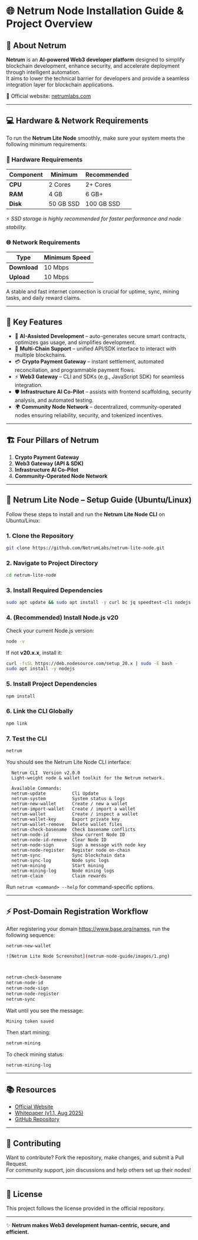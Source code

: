 # 🌐 Netrum Node Installation Guide & Project Overview

## 📌 About Netrum

**Netrum** is an **AI-powered Web3 developer platform** designed to simplify blockchain development, enhance security, and accelerate deployment through intelligent automation.  
It aims to lower the technical barrier for developers and provide a seamless integration layer for blockchain applications.

🔗 Official website: [netrumlabs.com](https://www.netrumlabs.com/)

---

## 💻 Hardware & Network Requirements

To run the **Netrum Lite Node** smoothly, make sure your system meets the following minimum requirements:

### 🔧 Hardware Requirements
| Component   | Minimum | Recommended |
|-------------|----------|--------------|
| **CPU**     | 2 Cores  | 2+ Cores     |
| **RAM**     | 4 GB     | 6 GB+        |
| **Disk**    | 50 GB SSD| 100 GB SSD   |

⚡ *SSD storage is highly recommended for faster performance and node stability.*

### 🌐 Network Requirements
| Type       | Minimum Speed |
|------------|----------------|
| **Download** | 10 Mbps       |
| **Upload**   | 10 Mbps       |

A stable and fast internet connection is crucial for uptime, sync, mining tasks, and daily reward claims.

---

## 🚀 Key Features
- 🤖 **AI-Assisted Development** – auto-generates secure smart contracts, optimizes gas usage, and simplifies development.
- 🔗 **Multi-Chain Support** – unified API/SDK interface to interact with multiple blockchains.
- 💳 **Crypto Payment Gateway** – instant settlement, automated reconciliation, and programmable payment flows.
- ⚡ **Web3 Gateway** – CLI and SDKs (e.g., JavaScript SDK) for seamless integration.
- 🛡️ **Infrastructure AI Co-Pilot** – assists with frontend scaffolding, security analysis, and automated testing.
- 🌍 **Community Node Network** – decentralized, community-operated nodes ensuring reliability, security, and tokenized incentives.

---

## 🏗️ Four Pillars of Netrum
1. **Crypto Payment Gateway**  
2. **Web3 Gateway (API & SDK)**  
3. **Infrastructure AI Co-Pilot**  
4. **Community-Operated Node Network**  

---

## 🔧 Netrum Lite Node – Setup Guide (Ubuntu/Linux)

Follow these steps to install and run the **Netrum Lite Node CLI** on Ubuntu/Linux:

### 1. Clone the Repository
```bash
git clone https://github.com/NetrumLabs/netrum-lite-node.git
```

### 2. Navigate to Project Directory
```bash
cd netrum-lite-node
```

### 3. Install Required Dependencies
```bash
sudo apt update && sudo apt install -y curl bc jq speedtest-cli nodejs npm
```

### 4. (Recommended) Install Node.js v20
Check your current Node.js version:
```bash
node -v
```
If not **v20.x.x**, install it:
```bash
curl -fsSL https://deb.nodesource.com/setup_20.x | sudo -E bash -
sudo apt install -y nodejs
```

### 5. Install Project Dependencies
```bash
npm install
```

### 6. Link the CLI Globally
```bash
npm link
```

### 7. Test the CLI
```bash
netrum
```
You should see the Netrum Lite Node CLI interface:
```
  Netrum CLI  Version v2.0.0
  Light-weight node & wallet toolkit for the Netrum network.

  Available Commands:
  netrum-update          Cli Update
  netrum-system          System status & logs
  netrum-new-wallet      Create / new a wallet
  netrum-import-wallet   Create / import a wallet
  netrum-wallet          Create / inspect a wallet
  netrum-wallet-key      Export private key
  netrum-wallet-remove   Delete wallet files
  netrum-check-basename  Check basename conflicts
  netrum-node-id         Show current Node ID
  netrum-node-id-remove  Clear Node ID
  netrum-node-sign       Sign a message with node key
  netrum-node-register   Register node on-chain
  netrum-sync            Sync blockchain data
  netrum-sync-log        Node sync logs
  netrum-mining          Start mining
  netrum-mining-log      Node mining logs
  netrum-claim           Claim rewards
```
Run `netrum <command> --help` for command-specific options.

---

## ⚡ Post-Domain Registration Workflow
After registering your domain https://www.base.org/names, run the following sequence:

```bash
netrum-new-wallet

![Netrum Lite Node Screenshot](netrum-node-guide/images/1.png)



netrum-check-basename
netrum-node-id
netrum-node-sign
netrum-node-register
netrum-sync
```

Wait until you see the message:
```
Mining token saved
```

Then start mining:
```bash
netrum-mining
```

To check mining status:
```bash
netrum-mining-log
```

---

## 📚 Resources
- [Official Website](https://www.netrumlabs.com/)
- [Whitepaper (v1.1, Aug 2025)](https://www.netrumlabs.com/Netrum-Official-Whitepaper.pdf)
- [GitHub Repository](https://github.com/NetrumLabs/netrum-lite-node)

---

## 🤝 Contributing
Want to contribute? Fork the repository, make changes, and submit a Pull Request.  
For community support, join discussions and help others set up their nodes!

---

## 📜 License
This project follows the license provided in the official repository.

---

✨ **Netrum makes Web3 development human-centric, secure, and efficient.**

